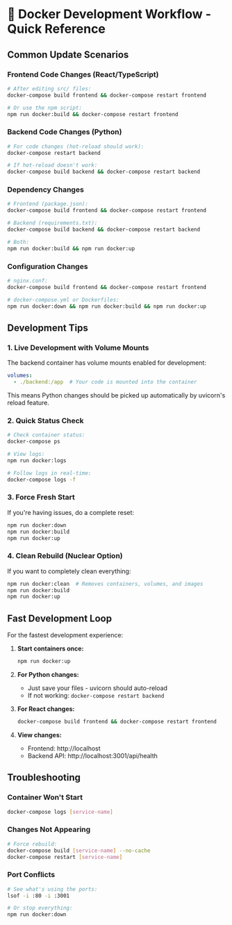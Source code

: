 # 🐳 Docker Development Workflow - Quick Reference

## Common Update Scenarios

### Frontend Code Changes (React/TypeScript)
```bash
# After editing src/ files:
docker-compose build frontend && docker-compose restart frontend

# Or use the npm script:
npm run docker:build && docker-compose restart frontend
```

### Backend Code Changes (Python)
```bash
# For code changes (hot-reload should work):
docker-compose restart backend

# If hot-reload doesn't work:
docker-compose build backend && docker-compose restart backend
```

### Dependency Changes
```bash
# Frontend (package.json):
docker-compose build frontend && docker-compose restart frontend

# Backend (requirements.txt):
docker-compose build backend && docker-compose restart backend

# Both:
npm run docker:build && npm run docker:up
```

### Configuration Changes
```bash
# nginx.conf:
docker-compose build frontend && docker-compose restart frontend

# docker-compose.yml or Dockerfiles:
npm run docker:down && npm run docker:build && npm run docker:up
```

## Development Tips

### 1. **Live Development with Volume Mounts**
The backend container has volume mounts enabled for development:
```yaml
volumes:
  - ./backend:/app  # Your code is mounted into the container
```
This means Python changes should be picked up automatically by uvicorn's reload feature.

### 2. **Quick Status Check**
```bash
# Check container status:
docker-compose ps

# View logs:
npm run docker:logs

# Follow logs in real-time:
docker-compose logs -f
```

### 3. **Force Fresh Start**
If you're having issues, do a complete reset:
```bash
npm run docker:down
npm run docker:build
npm run docker:up
```

### 4. **Clean Rebuild (Nuclear Option)**
If you want to completely clean everything:
```bash
npm run docker:clean  # Removes containers, volumes, and images
npm run docker:build
npm run docker:up
```

## Fast Development Loop

For the fastest development experience:

1. **Start containers once:**
   ```bash
   npm run docker:up
   ```

2. **For Python changes:**
   - Just save your files - uvicorn should auto-reload
   - If not working: `docker-compose restart backend`

3. **For React changes:**
   ```bash
   docker-compose build frontend && docker-compose restart frontend
   ```

4. **View changes:**
   - Frontend: http://localhost
   - Backend API: http://localhost:3001/api/health

## Troubleshooting

### Container Won't Start
```bash
docker-compose logs [service-name]
```

### Changes Not Appearing
```bash
# Force rebuild:
docker-compose build [service-name] --no-cache
docker-compose restart [service-name]
```

### Port Conflicts
```bash
# See what's using the ports:
lsof -i :80 -i :3001

# Or stop everything:
npm run docker:down
```